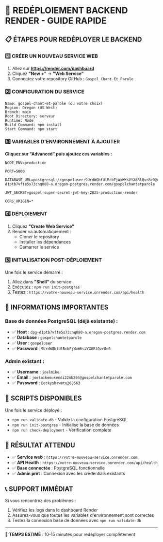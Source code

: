 # 🚨 REDÉPLOIEMENT BACKEND RENDER - GUIDE RAPIDE

## 📋 **ÉTAPES POUR REDÉPLOYER LE BACKEND**

### 1️⃣ **CRÉER UN NOUVEAU SERVICE WEB**
1. Allez sur **https://render.com/dashboard**
2. Cliquez **"New +"** → **"Web Service"**
3. Connectez votre repository GitHub : `Gospel_Chant_Et_Parole`

### 2️⃣ **CONFIGURATION DU SERVICE**
```
Name: gospel-chant-et-parole (ou votre choix)
Region: Oregon (US West)
Branch: main
Root Directory: serveur
Runtime: Node
Build Command: npm install
Start Command: npm start
```

### 3️⃣ **VARIABLES D'ENVIRONNEMENT À AJOUTER**

**Cliquez sur "Advanced" puis ajoutez ces variables :**

```
NODE_ENV=production
```

```
PORT=5000
```

```
DATABASE_URL=postgresql://gospeluser:9UrdWQbfUlBcbFjWxWKsVYX8RlQvr8e0@dpg-d1ptb7vfte5s73cnq080-a.oregon-postgres.render.com/gospelchantetparole
```

```
JWT_SECRET=gospel-super-secret-jwt-key-2025-production-render
```

```
CORS_ORIGIN=*
```

### 4️⃣ **DÉPLOIEMENT**
1. Cliquez **"Create Web Service"**
2. Render va automatiquement :
   - Cloner le repository
   - Installer les dépendances
   - Démarrer le service

### 5️⃣ **INITIALISATION POST-DÉPLOIEMENT**
Une fois le service démarré :
1. Allez dans **"Shell"** du service
2. Exécutez : `npm run init-postgres`
3. Testez : `https://votre-nouveau-service.onrender.com/api/health`

## 🎯 **INFORMATIONS IMPORTANTES**

### **Base de données PostgreSQL (déjà existante) :**
- ✅ **Host** : `dpg-d1ptb7vfte5s73cnq080-a.oregon-postgres.render.com`
- ✅ **Database** : `gospelchantetparole`
- ✅ **User** : `gospeluser`
- ✅ **Password** : `9UrdWQbfUlBcbFjWxWKsVYX8RlQvr8e0`

### **Admin existant :**
- ✅ **Username** : `joelmike`
- ✅ **Email** : `joelmikemukendi22mk294@gospelchantetparole.com`
- ✅ **Password** : `Beckyshawetu268563`

## 🔧 **SCRIPTS DISPONIBLES**

Une fois le service déployé :
- `npm run validate-db` - Valide la configuration PostgreSQL
- `npm run init-postgres` - Initialise la base de données
- `npm run check-deployment` - Vérification complète

## 🎉 **RÉSULTAT ATTENDU**

- ✅ **Service web** : `https://votre-nouveau-service.onrender.com`
- ✅ **API Health** : `https://votre-nouveau-service.onrender.com/api/health`
- ✅ **Base connectée** : PostgreSQL fonctionnelle
- ✅ **Admin prêt** : Connexion avec les credentials existants

## 📞 **SUPPORT IMMÉDIAT**

Si vous rencontrez des problèmes :
1. Vérifiez les logs dans le dashboard Render
2. Assurez-vous que toutes les variables d'environnement sont correctes
3. Testez la connexion base de données avec `npm run validate-db`

---

🚀 **TEMPS ESTIMÉ** : 10-15 minutes pour redéployer complètement
